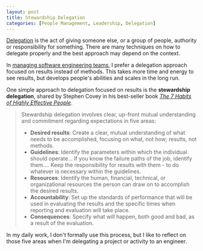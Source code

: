 ```yaml
---
layout: post
title: Stewardship Delegation
categories: [People Management, Leadership, Delegation]
---
```


[Delegation](/mgmt/people/delegation) is the act of giving someone else, or a group of people, authority or responsibility for something. There are many techniques on how to delegate properly and the best approach may depend on the context.

In [managing software engineering teams](/mgmt/swe), I prefer a delegation approach focused on results instead of methods. This takes more time and energy to see results, but develops people's abilities and scales in the long run.

One simple approach to delegation focused on results is the **stewardship delegation**, shared by Stephen Covey in his best-seller book *[The 7 Habits of Highly Effective People](/books/the-7-habits-of-highly-effective-people)*.

> Stewardship delegation involves clear, up-front mutual understanding and commitment regarding expectations in five areas:
> - **Desired results**: Create a clear, mutual understanding of what needs to be accomplished, focusing on what, not how; results, not methods.
> - **Guidelines**: Identify the parameters within which the individual should operate... If you know the failure paths of the job, identify them.... Keep the responsibility for results with them - to do whatever is necessary within the guidelines.
> - **Resources**: Identify the human, financial, technical, or organizational resources the person can draw on to accomplish the desired results.
> - **Accountability**: Set up the standards of performance that will be used in evaluating the results and the specific times when reporting and evaluation will take place.
> - **Consequences**: Specify what will happen, both good and bad, as a result of the evaluation.

In my daily work, I don't formally use this process, but I like to reflect on those five areas when I'm delegating a project or activity to an engineer.